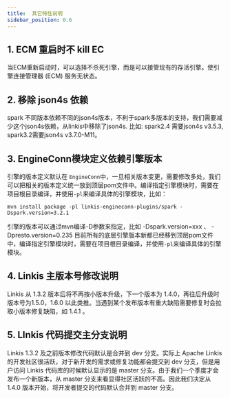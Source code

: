 ```yaml
---
title:  其它特性说明
sidebar_position: 0.6
---
```


## 1. ECM 重启时不 kill EC
当ECM重新启动时，可以选择不杀死引擎，而是可以接管现有的存活引擎。使引擎连接管理器 (ECM) 服务无状态。

## 2. 移除 json4s 依赖
spark 不同版本依赖不同的json4s版本，不利于spark多版本的支持，我们需要减少这个json4s依赖，从linkis中移除了json4s.
比如: spark2.4 需要json4s v3.5.3, spark3.2需要json4s v3.7.0-M11。

## 3. EngineConn模块定义依赖引擎版本
引擎的版本定义默认在 `EngineConn`中，一旦相关版本变更，需要修改多处，我们可以把相关的版本定义统一放到顶层pom文件中。编译指定引擎模块时，需要在项目根目录编译，并使用`-pl`来编译具体的引擎模块，比如：
```
mvn install package -pl linkis-engineconn-plugins/spark -Dspark.version=3.2.1
```
引擎的版本可以通过mvn编译-D参数来指定，比如 -Dspark.version=xxx 、 -Dpresto.version=0.235
目前所有的底层引擎版本新都已经移到顶层pom文件中，编译指定引擎模块时，需要在项目根目录编译，并使用`-pl`来编译具体的引擎模块。

## 4. Linkis 主版本号修改说明

Linkis 从 1.3.2 版本后将不再按小版本升级，下一个版本为 1.4.0，再往后升级时版本号为1.5.0，1.6.0 以此类推。当遇到某个发布版本有重大缺陷需要修复时会拉取小版本修复缺陷，如 1.4.1 。


## 5. LInkis 代码提交主分支说明

Linkis 1.3.2 及之前版本修改代码默认是合并到 dev 分支。实际上 Apache Linkis 的开发社区很活跃，对于新开发的需求或修复功能都会提交到 dev 分支，但是用户访问 Linkis 代码库的时候默认显示的是 master 分支。由于我们一个季度才会发布一个新版本，从 master 分支来看显得社区活跃的不高。因此我们决定从 1.4.0 版本开始，将开发者提交的代码默认合并到 master 分支。

